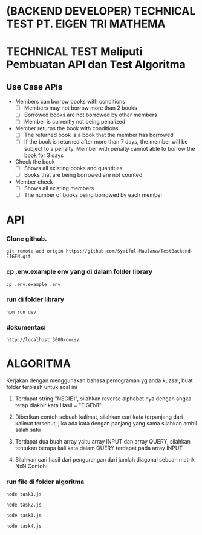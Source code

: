 # (BACKEND DEVELOPER) TECHNICAL TEST PT. EIGEN TRI MATHEMA

# TECHNICAL TEST Meliputi Pembuatan API dan Test Algoritma

## Use Case APis

- Members can borrow books with conditions
  - [ ] Members may not borrow more than 2 books
  - [ ] Borrowed books are not borrowed by other members
  - [ ] Member is currently not being penalized
- Member returns the book with conditions
  - [ ] The returned book is a book that the member has borrowed
  - [ ] If the book is returned after more than 7 days, the member will be subject to a penalty. Member with penalty cannot able to borrow the book for 3 days
- Check the book
  - [ ] Shows all existing books and quantities
  - [ ] Books that are being borrowed are not counted
- Member check
  - [ ] Shows all existing members
  - [ ] The number of books being borrowed by each member

# API

### Clone github.

```
git remote add origin https://github.com/Syaiful-Maulana/TestBackend-EIGEN.git
```

### cp .env.example env yang di dalam folder library

```
cp .env.example .env
```

### run di folder library

```
npm run dev
```

### dokumentasi

```
http://localhost:3000/docs/
```

# ALGORITMA

Kerjakan dengan menggunakan bahasa pemograman yg anda kuasai, buat folder terpisah untuk soal ini

1. Terdapat string "NEGIE1", silahkan reverse alphabet nya dengan angka tetap diakhir kata Hasil = "EIGEN1"

2. Diberikan contoh sebuah kalimat, silahkan cari kata terpanjang dari kalimat tersebut, jika ada kata dengan panjang yang sama silahkan ambil salah satu

3. Terdapat dua buah array yaitu array INPUT dan array QUERY, silahkan tentukan berapa kali kata dalam QUERY terdapat pada array INPUT

4. Silahkan cari hasil dari pengurangan dari jumlah diagonal sebuah matrik NxN Contoh:

### run file di folder algoritma

```
node task1.js
```

```
node task2.js
```

```
node task3.js
```

```
node task4.js
```
